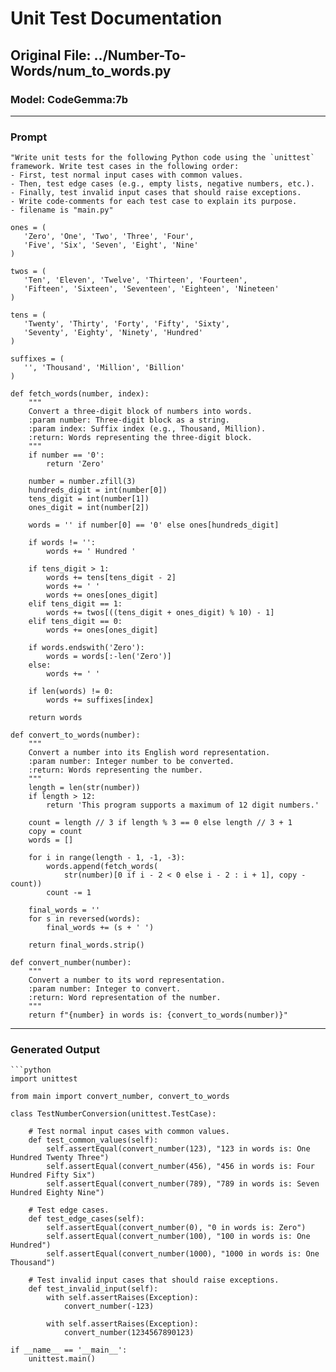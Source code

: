 # Unit Test Documentation
## Original File: ../Number-To-Words/num_to_words.py

### Model: CodeGemma:7b

<hr>

### Prompt

```
"Write unit tests for the following Python code using the `unittest` framework. Write test cases in the following order:
- First, test normal input cases with common values.
- Then, test edge cases (e.g., empty lists, negative numbers, etc.).
- Finally, test invalid input cases that should raise exceptions.
- Write code-comments for each test case to explain its purpose.
- filename is "main.py"

ones = (
   'Zero', 'One', 'Two', 'Three', 'Four',
   'Five', 'Six', 'Seven', 'Eight', 'Nine'
)

twos = (
   'Ten', 'Eleven', 'Twelve', 'Thirteen', 'Fourteen',
   'Fifteen', 'Sixteen', 'Seventeen', 'Eighteen', 'Nineteen'
)

tens = (
   'Twenty', 'Thirty', 'Forty', 'Fifty', 'Sixty',
   'Seventy', 'Eighty', 'Ninety', 'Hundred'
)

suffixes = (
   '', 'Thousand', 'Million', 'Billion'
)

def fetch_words(number, index):
    """
    Convert a three-digit block of numbers into words.
    :param number: Three-digit block as a string.
    :param index: Suffix index (e.g., Thousand, Million).
    :return: Words representing the three-digit block.
    """
    if number == '0': 
        return 'Zero'

    number = number.zfill(3)
    hundreds_digit = int(number[0])
    tens_digit = int(number[1])
    ones_digit = int(number[2])

    words = '' if number[0] == '0' else ones[hundreds_digit]

    if words != '':
        words += ' Hundred '

    if tens_digit > 1:
        words += tens[tens_digit - 2]
        words += ' '
        words += ones[ones_digit]
    elif tens_digit == 1:
        words += twos[((tens_digit + ones_digit) % 10) - 1]
    elif tens_digit == 0:
        words += ones[ones_digit]

    if words.endswith('Zero'):
        words = words[:-len('Zero')]
    else:
        words += ' '

    if len(words) != 0:
        words += suffixes[index]
      
    return words

def convert_to_words(number):
    """
    Convert a number into its English word representation.
    :param number: Integer number to be converted.
    :return: Words representing the number.
    """
    length = len(str(number))
    if length > 12:
        return 'This program supports a maximum of 12 digit numbers.'

    count = length // 3 if length % 3 == 0 else length // 3 + 1
    copy = count
    words = []

    for i in range(length - 1, -1, -3):
        words.append(fetch_words(
            str(number)[0 if i - 2 < 0 else i - 2 : i + 1], copy - count))
        count -= 1

    final_words = ''
    for s in reversed(words):
        final_words += (s + ' ')

    return final_words.strip()

def convert_number(number):
    """
    Convert a number to its word representation.
    :param number: Integer to convert.
    :return: Word representation of the number.
    """
    return f"{number} in words is: {convert_to_words(number)}"
```

<hr>

### Generated Output

```
```python
import unittest

from main import convert_number, convert_to_words

class TestNumberConversion(unittest.TestCase):

    # Test normal input cases with common values.
    def test_common_values(self):
        self.assertEqual(convert_number(123), "123 in words is: One Hundred Twenty Three")
        self.assertEqual(convert_number(456), "456 in words is: Four Hundred Fifty Six")
        self.assertEqual(convert_number(789), "789 in words is: Seven Hundred Eighty Nine")

    # Test edge cases.
    def test_edge_cases(self):
        self.assertEqual(convert_number(0), "0 in words is: Zero")
        self.assertEqual(convert_number(100), "100 in words is: One Hundred")
        self.assertEqual(convert_number(1000), "1000 in words is: One Thousand")

    # Test invalid input cases that should raise exceptions.
    def test_invalid_input(self):
        with self.assertRaises(Exception):
            convert_number(-123)

        with self.assertRaises(Exception):
            convert_number(1234567890123)

if __name__ == '__main__':
    unittest.main()
```
```